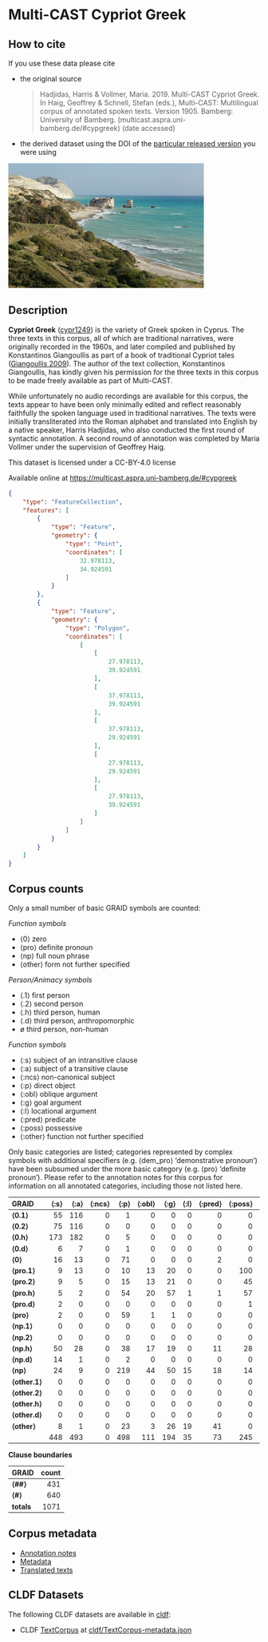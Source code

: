# Multi-CAST Cypriot Greek

## How to cite

If you use these data please cite
- the original source
  > Hadjidas, Harris & Vollmer, Maria. 2019. Multi-CAST Cypriot Greek. In Haig, Geoffrey & Schnell, Stefan (eds.), Multi-CAST: Multilingual corpus of annotated spoken texts. Version 1905. Bamberg: University of Bamberg. (multicast.aspra.uni-bamberg.de/#cypgreek) (date accessed)
- the derived dataset using the DOI of the [particular released version](../../releases/) you were using

![](cldf/media/image.jpg)

## Description


**Cypriot Greek** ([cypr1249](https://glottolog.org/resource/languoid/id/cypr1249)) is the variety of Greek spoken in Cyprus. The three texts in this corpus, all of which are traditional narratives, were originally recorded in the 1960s, and later compiled and published by Konstantinos Giangoullis as part of a book of traditional Cypriot tales ([Giangoullis 2009](Source#cldf:giangoullis2009)). The author of the text collection, Konstantinos Giangoullis, has kindly given his permission for the three texts in this corpus to be made freely available as part of Multi-CAST.

While unfortunately no audio recordings are available for this corpus, the texts appear to have been only minimally edited and reflect reasonably faithfully the spoken language used in traditional narratives. The texts were initially transliterated into the Roman alphabet and translated into English by a native speaker, Harris Hadjidas, who also conducted the first round of syntactic annotation. A second round of annotation was completed by Maria Vollmer under the supervision of Geoffrey Haig.

This dataset is licensed under a CC-BY-4.0 license

Available online at https://multicast.aspra.uni-bamberg.de/#cypgreek


```geojson
{
    "type": "FeatureCollection",
    "features": [
        {
            "type": "Feature",
            "geometry": {
                "type": "Point",
                "coordinates": [
                    32.978113,
                    34.924591
                ]
            }
        },
        {
            "type": "Feature",
            "geometry": {
                "type": "Polygon",
                "coordinates": [
                    [
                        [
                            27.978113,
                            39.924591
                        ],
                        [
                            37.978113,
                            39.924591
                        ],
                        [
                            37.978113,
                            29.924591
                        ],
                        [
                            27.978113,
                            29.924591
                        ],
                        [
                            27.978113,
                            39.924591
                        ]
                    ]
                ]
            }
        }
    ]
}
```



## Corpus counts

Only a small number of basic GRAID symbols are counted:

*Function symbols*
- ⟨0⟩ zero
- ⟨pro⟩ definite pronoun
- ⟨np⟩ full noun phrase
- ⟨other⟩ form not further specified

*Person/Animacy symbols*
- ⟨.1⟩ first person
- ⟨.2⟩ second person
- ⟨.h⟩ third person, human
- ⟨.d⟩ third person, anthropomorphic
- ø third person, non-human

*Function symbols*
- ⟨:s⟩ subject of an intransitive clause
- ⟨:a⟩ subject of a transitive clause
- ⟨:ncs⟩ non-canonical subject
- ⟨:p⟩ direct object
- ⟨:obl⟩ oblique argument
- ⟨:g⟩ goal argument
- ⟨:l⟩ locational argument
- ⟨:pred⟩ predicate
- ⟨:poss⟩ possessive
- ⟨:other⟩ function not further specified

Only basic categories are listed; categories represented by complex symbols with additional
specifiers (e.g. ⟨dem_pro⟩ ‘demonstrative pronoun’) have been subsumed under the more basic
category (e.g. ⟨pro⟩ ‘definite pronoun’). Please refer to the annotation notes for this corpus for
information on all annotated categories, including those not listed here.

| GRAID | ⟨:s⟩ | ⟨:a⟩ | ⟨:ncs⟩ | ⟨:p⟩ | ⟨:obl⟩ | ⟨:g⟩ | ⟨:l⟩ | ⟨:pred⟩ | ⟨:poss⟩ | ⟨:other⟩ | totals |
|:--------------|-------:|-------:|---------:|-------:|---------:|-------:|-------:|----------:|----------:|-----------:|---------:|
| **⟨0.1⟩** | 55 | 116 | 0 | 1 | 0 | 0 | 0 | 0 | 0 | 0 | 172 |
| **⟨0.2⟩** | 75 | 116 | 0 | 0 | 0 | 0 | 0 | 0 | 0 | 1 | 192 |
| **⟨0.h⟩** | 173 | 182 | 0 | 5 | 0 | 0 | 0 | 0 | 0 | 1 | 361 |
| **⟨0.d⟩** | 6 | 7 | 0 | 1 | 0 | 0 | 0 | 0 | 0 | 0 | 14 |
| **⟨0⟩** | 16 | 13 | 0 | 71 | 0 | 0 | 0 | 2 | 0 | 0 | 102 |
| **⟨pro.1⟩** | 9 | 13 | 0 | 10 | 13 | 20 | 0 | 0 | 100 | 3 | 168 |
| **⟨pro.2⟩** | 9 | 5 | 0 | 15 | 13 | 21 | 0 | 0 | 45 | 3 | 111 |
| **⟨pro.h⟩** | 5 | 2 | 0 | 54 | 20 | 57 | 1 | 1 | 57 | 6 | 203 |
| **⟨pro.d⟩** | 2 | 0 | 0 | 0 | 0 | 0 | 0 | 0 | 1 | 0 | 3 |
| **⟨pro⟩** | 2 | 0 | 0 | 59 | 1 | 1 | 0 | 0 | 0 | 1 | 64 |
| **⟨np.1⟩** | 0 | 0 | 0 | 0 | 0 | 0 | 0 | 0 | 0 | 0 | 0 |
| **⟨np.2⟩** | 0 | 0 | 0 | 0 | 0 | 0 | 0 | 0 | 0 | 0 | 0 |
| **⟨np.h⟩** | 50 | 28 | 0 | 38 | 17 | 19 | 0 | 11 | 28 | 5 | 196 |
| **⟨np.d⟩** | 14 | 1 | 0 | 2 | 0 | 0 | 0 | 0 | 0 | 20 | 37 |
| **⟨np⟩** | 24 | 9 | 0 | 219 | 44 | 50 | 15 | 18 | 14 | 82 | 475 |
| **⟨other.1⟩** | 0 | 0 | 0 | 0 | 0 | 0 | 0 | 0 | 0 | 0 | 0 |
| **⟨other.2⟩** | 0 | 0 | 0 | 0 | 0 | 0 | 0 | 0 | 0 | 0 | 0 |
| **⟨other.h⟩** | 0 | 0 | 0 | 0 | 0 | 0 | 0 | 0 | 0 | 0 | 0 |
| **⟨other.d⟩** | 0 | 0 | 0 | 0 | 0 | 0 | 0 | 0 | 0 | 0 | 0 |
| **⟨other⟩** | 8 | 1 | 0 | 23 | 3 | 26 | 19 | 41 | 0 | 0 | 121 |
| | 448 | 493 | 0 | 498 | 111 | 194 | 35 | 73 | 245 | 122 | 2219 |


**Clause boundaries**

| GRAID | count |
|:-----------|--------:|
| **⟨##⟩** | 431 |
| **⟨#⟩** | 640 |
| **totals** | 1071 |



## Corpus metadata

- [Annotation notes](cldf/media/annotation-notes.pdf)
- [Metadata](cldf/media/metadata.pdf)
- [Translated texts](cldf/media/translated-texts.pdf)


## CLDF Datasets

The following CLDF datasets are available in [cldf](cldf):

- CLDF [TextCorpus](https://github.com/cldf/cldf/tree/master/modules/TextCorpus) at [cldf/TextCorpus-metadata.json](cldf/TextCorpus-metadata.json)